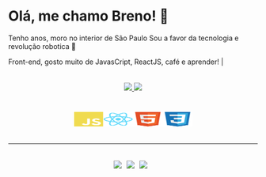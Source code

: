 


# Olá, me chamo Breno! 🖖
Tenho anos, moro no interior de São Paulo Sou a favor da tecnologia e revolução robotica 🤖

Front-end, gosto muito de JavasCript, ReactJS, café e aprender! |

 <div style="display:flex; justify-content:center; padding:20px;">
  <a href="https://github.com/brenolapreza">
  <img height="180em" src="https://github-readme-stats.vercel.app/api?username=brenolapreza&show_icons=true&theme=radical&include_all_commits=true&count_private=true"/>
  <img height="180em" src="https://github-readme-stats.vercel.app/api/top-langs/?username=brenolapreza&layout=compact&langs_count=7&theme=radical"/>
</div>
<div style="display: inline_block; display:flex; justify-content:center; padding:20px;"><br>
  <img align="center" alt="Breno-Js" height="30" width="60" src="https://raw.githubusercontent.com/devicons/devicon/master/icons/javascript/javascript-plain.svg">
  <img align="center" alt="Breno-React" height="30" width="60" src="https://raw.githubusercontent.com/devicons/devicon/master/icons/react/react-original.svg">
  <img align="center" alt="Breno-HTML" height="30" width="60" src="https://raw.githubusercontent.com/devicons/devicon/master/icons/html5/html5-original.svg">
  <img align="center" alt="Breno-CSS" height="30" width="60" src="https://raw.githubusercontent.com/devicons/devicon/master/icons/css3/css3-original.svg">
</div>

<hr>

<div style="display:flex; justify-content:center; padding:20px;"> 
  <a style="margin-right:10px;" href="https://instagram.com/vainisckas" target="_blank"><img src="https://img.shields.io/badge/-Instagram-%23E4405F?style=for-the-badge&logo=instagram&logoColor=white" target="_blank"></a>
  <a style="margin-right:10px;" href = "mailto:brenolapreza@gmail.com"><img src="https://img.shields.io/badge/-Gmail-%23333?style=for-the-badge&logo=gmail&logoColor=white" target="_blank"></a>
  <a style="margin-right:10px;" href="https://www.linkedin.com/in/breno-lapreza-6a586b155/" target="_blank"><img src="https://img.shields.io/badge/-LinkedIn-%230077B5?style=for-the-badge&logo=linkedin&logoColor=white" target="_blank"></a> 
  
</div>
